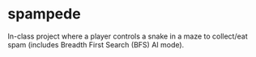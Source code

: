 # spampede
In-class project where a player controls a snake in a maze to collect/eat spam (includes Breadth First Search (BFS) AI mode).
